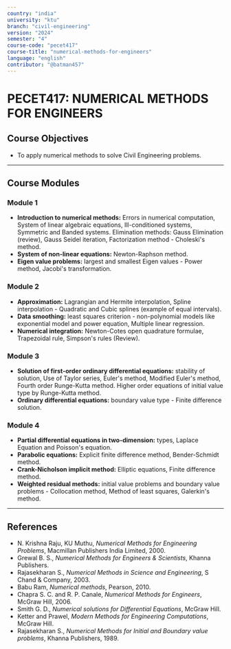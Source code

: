 ```yaml
---
country: "india"
university: "ktu"
branch: "civil-engineering"
version: "2024"
semester: "4"
course-code: "pecet417"
course-title: "numerical-methods-for-engineers"
language: "english"
contributor: "@batman457"
---
```


# PECET417: NUMERICAL METHODS FOR ENGINEERS

## Course Objectives
- To apply numerical methods to solve Civil Engineering problems.

---

## Course Modules

### Module 1
- **Introduction to numerical methods:** Errors in numerical computation, System of linear algebraic equations, Ill-conditioned systems, Symmetric and Banded systems. Elimination methods: Gauss Elimination (review), Gauss Seidel iteration, Factorization method - Choleski's method.
- **System of non-linear equations:** Newton-Raphson method.
- **Eigen value problems:** largest and smallest Eigen values - Power method, Jacobi's transformation.

### Module 2
- **Approximation:** Lagrangian and Hermite interpolation, Spline interpolation - Quadratic and Cubic splines (example of equal intervals).
- **Data smoothing:** least squares criterion - non-polynomial models like exponential model and power equation, Multiple linear regression.
- **Numerical integration:** Newton-Cotes open quadrature formulae, Trapezoidal rule, Simpson's rules (Review).

### Module 3
- **Solution of first-order ordinary differential equations:** stability of solution, Use of Taylor series, Euler's method, Modified Euler's method, Fourth order Runge-Kutta method. Higher order equations of initial value type by Runge-Kutta method.
- **Ordinary differential equations:** boundary value type - Finite difference solution.

### Module 4
- **Partial differential equations in two-dimension:** types, Laplace Equation and Poisson's equation.
- **Parabolic equations:** Explicit finite difference method, Bender-Schmidt method.
- **Crank-Nicholson implicit method:** Elliptic equations, Finite difference method.
- **Weighted residual methods:** initial value problems and boundary value problems - Collocation method, Method of least squares, Galerkin's method.

---

## References
- N. Krishna Raju, KU Muthu, *Numerical Methods for Engineering Problems*, Macmillan Publishers India Limited, 2000.
- Grewal B. S., *Numerical Methods for Engineers & Scientists*, Khanna Publishers.
- Rajasekharan S., *Numerical Methods in Science and Engineering*, S Chand & Company, 2003.
- Babu Ram, *Numerical methods*, Pearson, 2010.
- Chapra S. C. and R. P. Canale, *Numerical Methods for Engineers*, McGraw Hill, 2006.
- Smith G. D., *Numerical solutions for Differential Equations*, McGraw Hill.
- Ketter and Prawel, *Modern Methods for Engineering Computations*, McGraw Hill.
- Rajasekharan S., *Numerical Methods for Initial and Boundary value problems*, Khanna Publishers, 1989.
